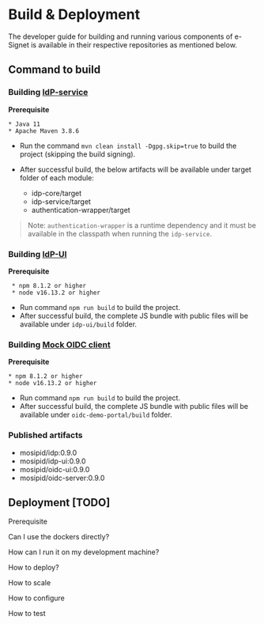 # Build & Deployment

The developer guide for building and running various components of e-Signet is available in their respective repositories as mentioned below.

## Command to build

### Building [IdP-service](https://github.com/mosip/idp/tree/0.9.0)

**Prerequisite**

    * Java 11
    * Apache Maven 3.8.6
    
* Run the command `mvn clean install -Dgpg.skip=true` to build the project (skipping the build signing).

* After successful build, the below artifacts will be available under target folder of each module:

    * idp-core/target
    * idp-service/target
    * authentication-wrapper/target

> Note: `authentication-wrapper` is a runtime dependency and it must be available in the classpath when running the `idp-service`.

### Building [IdP-UI](https://github.com/mosip/idp-ui/tree/0.9.0)
    
**Prerequisite**

     * npm 8.1.2 or higher  
     * node v16.13.2 or higher

* Run command `npm run build` to build the project.
* After successful build, the complete JS bundle with public files will be available under `idp-ui/build` folder.

### Building [Mock OIDC client](https://github.com/mosip/oidc-demo-portal/tree/0.9.0)

**Prerequisite**

    * npm 8.1.2 or higher
    * node v16.13.2 or higher

* Run command `npm run build` to build the project.
* After successful build, the complete JS bundle with public files will be available under `oidc-demo-portal/build` folder.
    
### Published artifacts

* mosipid/idp:0.9.0
* mosipid/idp-ui:0.9.0
* mosipid/oidc-ui:0.9.0
* mosipid/oidc-server:0.9.0


## Deployment [TODO]

Prerequisite

Can I use the dockers directly?

How can I run it on my development machine?

How to deploy?

How to scale

How to configure

How to test
